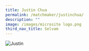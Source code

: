 ```yaml
---
title: Justin Chua
permalink: /matchmaker/justinchua/
description: ""
image: /images/microsite logo.png
third_nav_title: Selvam
---
```

<img border="0" alt="Justin" src="https://i.ibb.co/qDYbrYd/Justin.png">